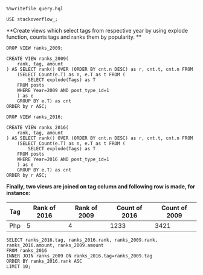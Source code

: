 ```
%%writefile query.hql

USE stackoverflow_;
```



**Create views which select tags from respective year
by using explode function, counts tags and ranks them by
popularity.
**

```
DROP VIEW ranks_2009;

CREATE VIEW ranks_2009(
    rank, tag, amount
) AS SELECT rank() OVER (ORDER BY cnt.n DESC) as r, cnt.t, cnt.n FROM 
    (SELECT Count(e.T) as n, e.T as t FROM (
        SELECT explode(Tags) as T
    FROM posts
    WHERE Year=2009 AND post_type_id=1
    ) as e
    GROUP BY e.T) as cnt
ORDER by r ASC;

DROP VIEW ranks_2016;

CREATE VIEW ranks_2016(
    rank, tag, amount
) AS SELECT rank() OVER (ORDER BY cnt.n DESC) as r, cnt.t, cnt.n FROM 
    (SELECT Count(e.T) as n, e.T as t FROM (
        SELECT explode(Tags) as T
    FROM posts
    WHERE Year=2016 AND post_type_id=1
    ) as e
    GROUP BY e.T) as cnt
ORDER by r ASC;
```



**Finally, two views are joined on tag column and following row is made, for instance:**

| Tag | Rank of 2016 | Rank of 2009 | Count of 2016 | Count of 2009 |
| ------ | ------ | ------ | ------ | ------ |
| Php | 5 | 4 | 1233 | 3421 |




```
SELECT ranks_2016.tag, ranks_2016.rank, ranks_2009.rank, ranks_2016.amount, ranks_2009.amount
FROM ranks_2016
INNER JOIN ranks_2009 ON ranks_2016.tag=ranks_2009.tag
ORDER BY ranks_2016.rank ASC
LIMIT 10;
```
